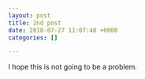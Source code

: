 ```yaml
---
layout: post
title: 2nd post
date: 2018-07-27 11:07:48 +0000
categories: []

---
```

I hope this is not going to be a problem.